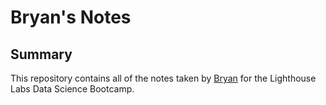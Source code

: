 # Bryan's Notes
## Summary 

This repository contains all of the notes taken by [Bryan](https://github.com/bryangne) for the Lighthouse Labs Data Science Bootcamp.